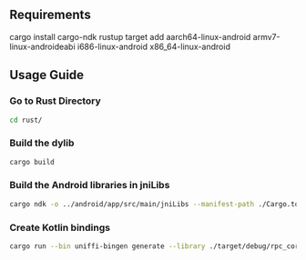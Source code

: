 ## Requirements

cargo install cargo-ndk
rustup target add aarch64-linux-android armv7-linux-androideabi i686-linux-android x86_64-linux-android

## Usage Guide

### Go to Rust Directory

```sh
cd rust/
```

### Build the dylib

```sh
cargo build
```

### Build the Android libraries in jniLibs

```sh
cargo ndk -o ../android/app/src/main/jniLibs --manifest-path ./Cargo.toml -t armeabi-v7a -t arm64-v8a -t x86 -t x86_64 build --release
```

### Create Kotlin bindings

```sh
cargo run --bin uniffi-bingen generate --library ./target/debug/rpc_core.dll --language kotlin --out-dir ../android/app/src/main/java/ark/rpc_core
```
